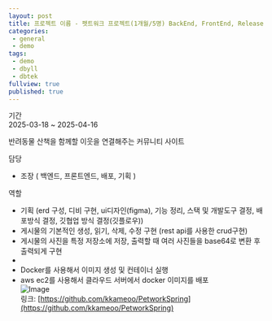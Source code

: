 ```yaml
---
layout: post
title: 프로젝트 이름 - 펫트워크 프로젝트(1개월/5명) BackEnd, FrontEnd, Release
categories: 
 - general
 - demo
tags:
 - demo
 - dbyll
 - dbtek
fullview: true
published: true
---
```

기간  
2025-03-18 ~ 2025-04-16  

반려동물 산책을 함께할 이웃을 연결해주는 커뮤니티 사이트

담당
- 조장 ( 백엔드, 프론트엔드, 배포, 기획 )

역할  
- 기획 (erd 구성, 디비 구현, ui디자인(figma), 기능 정리, 스택 및 개발도구 결정, 배포방식 결정, 깃협업 방식 결정(깃플로우))  
- 게시물의 기본적인 생성, 읽기, 삭제, 수정 구현 (rest api를 사용한 crud구현) 
- 게시물의 사진을 특정 저장소에 저장, 출력할 때 여러 사진들을 base64로 변환 후 출력되게 구현
- 
- Docker를 사용해서 이미지 생성 및 컨테이너 실행  
- aws ec2를 사용해서 클라우드 서버에서 docker 이미지를 배포     
![Image](https://github.com/user-attachments/assets/fcbfd3d9-7651-4bcd-a9d2-a8548b8660e2)     
링크: [https://github.com/kkameoo/PetworkSpring](https://github.com/kkameoo/PetworkSpring)
